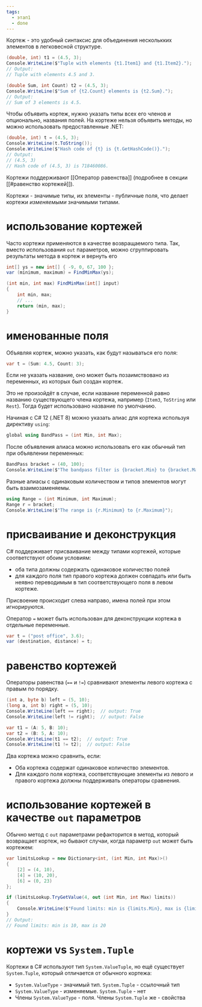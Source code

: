```yaml
---
tags:
  - этап1
  - done
---
```

Кортеж - это удобный синтаксис для объединения несколькких элементов в легковесной структуре.

```csharp
(double, int) t1 = (4.5, 3);
Console.WriteLine($"Tuple with elements {t1.Item1} and {t1.Item2}.");
// Output:
// Tuple with elements 4.5 and 3.

(double Sum, int Count) t2 = (4.5, 3);
Console.WriteLine($"Sum of {t2.Count} elements is {t2.Sum}.");
// Output:
// Sum of 3 elements is 4.5.
```

Чтобы объявить кортеж, нужно указать типы всех его членов и опционально, названия полей. На кортеже нельзя объявить методы, но можно использовать предоставленные .NET:

```csharp
(double, int) t = (4.5, 3);
Console.WriteLine(t.ToString());
Console.WriteLine($"Hash code of {t} is {t.GetHashCode()}.");
// Output:
// (4.5, 3)
// Hash code of (4.5, 3) is 718460086.
```

Кортежи поддерживают [[Оператор равенства]] (подробнее в секции [[#равенство кортежей]]).

Кортежи - значимые типы, их элементы - публичные поля, что делает кортежи *изменяемыми* значимыми типами.

# использование кортежей

Часто кортежи применяются в качестве возвращаемого типа. Так, вместо использования `out` параметров, можно сгруппировать результаты метода в кортеж и вернуть его

```csharp
int[] ys = new int[] { -9, 0, 67, 100 };
var (minimum, maximum) = FindMinMax(ys);

(int min, int max) FindMinMax(int[] input)
{
	int min, max;
	// ...
	return (min, max);
}
```

# именованные поля

Объявляя кортеж, можно указать, как будут называться его поля:

```csharp
var t = (Sum: 4.5, Count: 3);
```

Если не указать название, оно может быть позаимствовано из переменных, из которых был создан кортеж.

Это не произойдёт в случае, если название переменной равно названию существующего члена кортежа, например (`Item3`, `ToString` или `Rest`). Тогда будет использовано название по умолчанию.

Начиная с C# 12 (.NET 8) можно указать алиас для кортежа используя директиву `using`:

```csharp
global using BandPass = (int Min, int Max);
```

После объявления алиаса можно использовать его как обычный тип при объявлении переменных:

```csharp
BandPass bracket = (40, 100);
Console.WriteLine($"The bandpass filter is {bracket.Min} to {bracket.Max}");
```

Разные алиасы с одинаковым количеством и типов элементов могут быть взаимозаменяемы. 

```csharp
using Range = (int Minimum, int Maximum);
Range r = bracket;
Console.WriteLine($"The range is {r.Minimum} to {r.Maximum}");
```
# присваивание и деконструкция

C# поддерживает присваивание между типами кортежей, которые соответствуют обоим условиям:

- оба типа должны содержать одинаковое количество полей
- для каждого поля тип правого кортежа должен совпадать или быть неявно переводимым в тип соответствующего поля в левом кортеже.

Присвоение происходит слева направо, имена полей при этом игнорируются.

Оператор `=` может быть использован для деконструкции кортежа в отдельные переменные.

```cs
var t = ("post office", 3.6);
var (destination, distance) = t;
```

# равенство кортежей

Операторы равенства (`==` и `!=`) сравнивают элементы левого кортежа с правым по порядку.

```csharp
(int a, byte b) left = (5, 10);
(long a, int b) right = (5, 10);
Console.WriteLine(left == right);  // output: True
Console.WriteLine(left != right);  // output: False

var t1 = (A: 5, B: 10);
var t2 = (B: 5, A: 10);
Console.WriteLine(t1 == t2);  // output: True
Console.WriteLine(t1 != t2);  // output: False
```

Два кортежа можно сравнить, если:

- Оба кортежа содержат одинаковое количество элементов.
- Для каждого поля кортежа, соответствующие элементы из левого и правого кортежа должны поддерживать операторы сравнения.

# использование кортежей в качестве `out` параметров

Обычно метод с `out` параметрами рефакторится в метод, который возвращает кортеж, но бывают случаи, когда параметр `out` может быть кортежем:

```csharp
var limitsLookup = new Dictionary<int, (int Min, int Max)>()
{
    [2] = (4, 10),
    [4] = (10, 20),
    [6] = (0, 23)
};

if (limitsLookup.TryGetValue(4, out (int Min, int Max) limits))
{
    Console.WriteLine($"Found limits: min is {limits.Min}, max is {limits.Max}");
}
// Output:
// Found limits: min is 10, max is 20
```

# кортежи vs `System.Tuple`

Кортежи в C# используют тип `System.ValueTuple`, но ещё существует `System.Tuple`, который отличается от обычного кортежа:

- `System.ValueType` - значимый тип. `System.Tuple` - ссылочный тип
- `System.ValueType` - изменяемые. `System.Tuple` - нет
- Члены `System.ValueType` - поля. Члены `System.Tuple` же - свойства